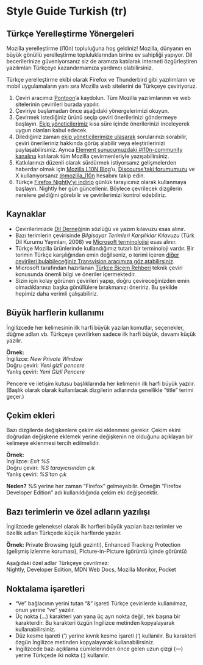 # Style Guide Turkish (tr)

## Türkçe Yerelleştirme Yönergeleri

Mozilla yerelleştirme (l10n) topluluğuna hoş geldiniz! Mozilla, dünyanın en büyük gönüllü yerelleştirme topluluklarından birine ev sahipliği yapıyor. Dil becerilerinize güveniyorsanız siz de aramıza katılarak interneti özgürleştiren yazılımları Türkçeye kazandırmamıza yardımcı olabilirsiniz.

Türkçe yerelleştirme ekibi olarak Firefox ve Thunderbird gibi yazılımların ve mobil uygulamaların yanı sıra Mozilla web sitelerini de Türkçeye çeviriyoruz.

1. Çeviri aracımız [Pontoon](https://pontoon.mozilla.org)’a kaydolun. Tüm Mozilla yazılımlarının ve web sitelerinin çevirileri burada yapılır.
2. Çeviriye başlamadan önce aşağıdaki yönergelerimizi okuyun.
3. Çevirmek istediğiniz ürünü seçip çeviri önerilerinizi göndermeye başlayın. [Ekip yöneticilerimiz](https://pontoon.mozilla.org/tr/contributors/) kısa süre içinde önerilerinizi inceleyerek uygun olanları kabul edecek.
4. Dilediğiniz zaman [ekip yöneticilerimize ulaşarak](https://www.mozilla.org.tr/iletisim/) sorularınızı sorabilir, çeviri önerileriniz hakkında görüş alabilir veya eleştirilerinizi paylaşabilirsiniz. Ayrıca [Element sunucumuzdaki #l10n-community kanalına](https://chat.mozilla.org/#/room/#l10n-community:mozilla.org) katılarak tüm Mozilla çevirmenleriyle yazışabilirsiniz.
5. Katkılarınızı düzenli olarak sürdürmek istiyorsanız gelişmelerden haberdar olmak için [Mozilla L10N Blog](https://blog.mozilla.org/l10n/)’u, [Discourse’taki forumumuzu](https://discourse.mozilla.org/c/l10n/547) ve X kullanıyorsanız [@mozilla\_l10n](https://x.com/mozilla_l10n) hesabını takip edin.
6. Türkçe [Firefox Nightly’yi indirip](https://www.mozilla.org/tr/firefox/channel/desktop/#nightly) günlük tarayıcınız olarak kullanmaya başlayın. Nightly her gün güncellenir. Böylece çevrilecek dizgilerin nerelere geldiğini görebilir ve çevirilerimizi kontrol edebiliriz.

## Kaynaklar

* Çevirilerimizde [Dil Derneği](http://www.dildernegi.org.tr/)nin sözlüğü ve yazım kılavuzu esas alınır.
* Bazı terimlerin çevirisinde _Bilgisayar Terimleri Karşılıklar Kılavuzu_ (Türk Dil Kurumu Yayınları, 2008) ve [Microsoft terminolojisi](https://msit.powerbi.com/view?r=eyJrIjoiODJmYjU4Y2YtM2M0ZC00YzYxLWE1YTktNzFjYmYxNTAxNjQ0IiwidCI6IjcyZjk4OGJmLTg2ZjEtNDFhZi05MWFiLTJkN2NkMDExZGI0NyIsImMiOjV9) esas alınır.
* Türkçe Mozilla ürünlerinde kullandığımız tutarlı bir terminoloji vardır. Bir terimin Türkçe karşılığından emin değilseniz, o terimi içeren [diğer çevirileri bulabileceğiniz Transvision aracımıza göz atabilirsiniz](https://transvision.mozfr.org/).
* Microsoft tarafından hazırlanan [Türkçe Biçem Rehberi](https://learn.microsoft.com/en-us/globalization/reference/microsoft-style-guides) teknik çeviri konusunda önemli bilgi ve öneriler içermektedir.
* Sizin için kolay görünen çevirileri yapıp, doğru çevireceğinizden emin olmadıklarınızı başka gönüllülere bırakmanızı öneririz. Bu şekilde hepimiz daha verimli çalışabiliriz.

## Büyük harflerin kullanımı

İngilizcede her kelimesinin ilk harfi büyük yazılan komutlar, seçenekler, düğme adları vb. Türkçeye çevrilirken sadece ilk harfi büyük, devamı küçük yazılır.

**Örnek:**  
İngilizce: _New Private Window_  
Doğru çeviri: _Yeni gizli pencere_  
Yanlış çeviri: _Yeni Gizli Pencere_

Pencere ve iletişim kutusu başlıklarında her kelimenin ilk harfi büyük yazılır. (Başlık olarak olarak kullanılacak dizgilerin adlarında genellikle “title” terimi geçer.)

## Çekim ekleri

Bazı dizgilerde değişkenlere çekim eki eklenmesi gerekir. Çekim ekini doğrudan değişkene eklemek yerine değişkenin ne olduğunu açıklayan bir kelimeye eklenmesi tercih edilmelidir.

**Örnek:**  
İngilizce: _Exit %S_  
Doğru çeviri: _%S tarayıcısından çık_  
Yanlış çeviri: _%S'tan çık_

**Neden?** %S yerine her zaman “Firefox” gelmeyebilir. Örneğin “Firefox Developer Edition” adı kullanıldığında çekim eki değişecektir.

## Bazı terimlerin ve özel adların yazılışı

İngilizcede geleneksel olarak ilk harfleri büyük yazılan bazı terimler ve özellik adları Türkçede küçük harflerde yazılır.

**Örnek:** Private Browsing (gizli gezinti), Enhanced Tracking Protection (gelişmiş izlenme koruması), Picture-in-Picture (görüntü içinde görüntü)

Aşağıdaki özel adlar Türkçeye çevrilmez:  
Nightly, Developer Edition, MDN Web Docs, Mozilla Monitor, Pocket

## Noktalama işaretleri

* “Ve” bağlacının yerini tutan “&” işareti Türkçe çevirilerde kullanılmaz, onun yerine “ve” yazılır.
* Üç nokta (…) karakteri yan yana üç ayrı nokta değil, tek başına bir karakterdir. Bu karakteri özgün İngilizce metinden kopyalayarak kullanabilirsiniz.
* Düz kesme işareti (') yerine kıvrık kesme işareti (’) kullanılır. Bu karakteri özgün İngilizce metinden kopyalayarak kullanabilirsiniz.
* İngilizcede bazı açıklama cümlelerinden önce gelen uzun çizgi (—) yerine Türkçede iki nokta (:) kullanılır.
